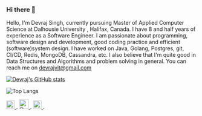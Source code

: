 ### Hi there 👋

Hello, I'm Devraj Singh, currently pursuing Master of Applied Computer Science at Dalhousie University , Halifax, Canada. I have 8 and half years of experience as a Software Engineer. I am passionate about programming, software design and development, good coding practice and efficient (software)system design. I have worked on Java, Golang, Postgres, git, CI/CD, Redis, MongoDB, Cassandra, etc. I also believe that I'm quite good in Data Structures and Algorithms and problem solving in general. 
You can reach me on devrajvit@gmail.com


[![Devraj's GitHub stats](https://github-readme-stats.vercel.app/api?username=devgit072)](https://github.com/anuraghazra/github-readme-stats)


![Top Langs](https://github-readme-stats.vercel.app/api/top-langs/?username=devgit072&langs_count=8&layout=compact)

<a href="https://www.linkedin.com/in/devraj-singh-3407a236/">
  <img alt="Devraj's Linkdein" width="22px" src="https://cdn-icons-png.flaticon.com/512/174/174857.png" />
</a>.  
<a href="https://devrajcoder.medium.com/">
  <img alt="Devraj's Medium" width="25px" src="https://cdn0.iconfinder.com/data/icons/social-media-2092/100/social-62-512.png" />
</a>.  
<a href="https://twitter.com/dev072">
  <img alt="Devraj's Twitter" width="22px" src="https://cdn-icons-png.flaticon.com/512/733/733579.png" />
</a>. 

